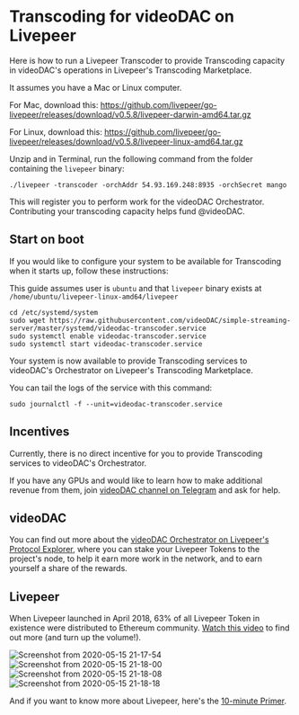 # Transcoding for videoDAC on Livepeer

Here is how to run a Livepeer Transcoder to provide Transcoding capacity in videoDAC's operations in Livepeer's Transcoding Marketplace.

It assumes you have a Mac or Linux computer.

For Mac, download this: https://github.com/livepeer/go-livepeer/releases/download/v0.5.8/livepeer-darwin-amd64.tar.gz

For Linux, download this: https://github.com/livepeer/go-livepeer/releases/download/v0.5.8/livepeer-linux-amd64.tar.gz

Unzip and in Terminal, run the following command from the folder containing the `livepeer` binary:

```
./livepeer -transcoder -orchAddr 54.93.169.248:8935 -orchSecret mango
```

This will register you to perform work for the videoDAC Orchestrator. Contributing your transcoding capacity helps fund @videoDAC.

## Start on boot

If you would like to configure your system to be available for Transcoding when it starts up, follow these instructions:

This guide assumes user is `ubuntu` and that `livepeer` binary exists at `/home/ubuntu/livepeer-linux-amd64/livepeer`

```
cd /etc/systemd/system
sudo wget https://raw.githubusercontent.com/videoDAC/simple-streaming-server/master/systemd/videodac-transcoder.service
sudo systemctl enable videodac-transcoder.service
sudo systemctl start videodac-transcoder.service
```

Your system is now available to provide Transcoding services to videoDAC's Orchestrator on Livepeer's Transcoding Marketplace.

You can tail the logs of the service with this command:
```
sudo journalctl -f --unit=videodac-transcoder.service
```

## Incentives

Currently, there is no direct incentive for you to provide Transcoding services to videoDAC's Orchestrator.

If you have any GPUs and would like to learn how to make additional revenue from them, join [videoDAC channel on Telegram](https://t.me/videoDAC) and ask for help.

## videoDAC

You can find out more about the [videoDAC Orchestrator on Livepeer's Protocol Explorer](https://explorer.livepeer.org/accounts/0xdac817294c0c87ca4fa1895ef4b972eade99f2fd/campaign), where you can stake your Livepeer Tokens to the project's node, to help it earn more work in the network, and to earn yourself a share of the rewards.

## Livepeer

When Livepeer launched in April 2018, 63% of all Livepeer Token in existence were distributed to Ethereum community. [Watch this video](https://www.youtube.com/watch?v=7vQ7O6qX3eU) to find out more (and turn up the volume!).

![Screenshot from 2020-05-15 21-17-54](https://user-images.githubusercontent.com/2212651/82069976-b9fef500-96f1-11ea-8975-eb28657aa8a2.png)
![Screenshot from 2020-05-15 21-18-00](https://user-images.githubusercontent.com/2212651/82069980-bbc8b880-96f1-11ea-9ab1-9f8616fc5310.png)
![Screenshot from 2020-05-15 21-18-08](https://user-images.githubusercontent.com/2212651/82069985-bcf9e580-96f1-11ea-9318-6e092be428eb.png)
![Screenshot from 2020-05-15 21-18-18](https://user-images.githubusercontent.com/2212651/82069989-bf5c3f80-96f1-11ea-9841-3d1b6e233320.png)

And if you want to know more about Livepeer, here's the [10-minute Primer](https://livepeer.org/primer/).
